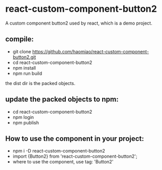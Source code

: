 # react-custom-component-button2
A custom component button2 used by react, which is a demo project.

## compile:
- git clone https://github.com/haomiao/react-custom-component-button2.git
- cd react-custom-component-button2
- npm install
- npm run build

the dist dir is the packed objects.

## update the packed objects to npm:
- cd react-custom-component-button2
- npm login
- npm publish

## How to use the component in your project:
- npm i -D react-custom-component-button2
- import {Button2} from 'react-custom-component-button2';
- where to use the component, use tag: 'Button2'

